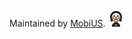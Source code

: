 Maintained by [MobiUS](https://github.com/mobiuslearning). 
<svg t="1612279764307" class="icon" viewBox="0 0 1024 1024" version="1.1" xmlns="http://www.w3.org/2000/svg" p-id="4247" width="25" height="25"><path d="M881.28455 381.621526c0-203.950477-165.334073-369.28455-369.28455-369.28455-203.950477 0-369.28455 165.334073-369.28455 369.28455l39.698052 298.302702 326.742426-87.423485 340.959788 87.423485 31.168834-298.302702z" fill="#231F20" p-id="4248"></path><path d="M172.036886 695.468158l-41.657412-313.847632C130.380474 171.195161 301.573635-0.001 512-0.001s381.619526 171.195161 381.619526 381.621526l-0.066978 1.281582-32.65135 312.522064-351.676293-90.175587-337.188019 90.219573z m337.053063-115.717256l3.131979 0.799739 327.112305 83.872643 29.61634-283.438551C868.597688 184.454836 708.607872 24.668954 512 24.668954c-196.558888 0-356.518714 159.679917-356.949573 356.142836l37.737691 283.568508 316.301831-84.629396z" fill="" p-id="4249"></path><path d="M512 404.495065m-290.745167 0a290.745167 290.745167 0 1 0 581.490334 0 290.745167 290.745167 0 1 0-581.490334 0Z" fill="#F8EDD2" p-id="4250"></path><path d="M512 707.577208c-167.11949 0-303.081143-135.963652-303.081143-303.083143S344.88051 101.415921 512 101.415921s303.081143 135.958654 303.081143 303.078144S679.11949 707.577208 512 707.577208z m0-581.491334c-153.516927 0-278.41119 124.891264-278.41119 278.408191S358.483073 682.907255 512 682.907255s278.41119-124.896262 278.41119-278.41319S665.516927 126.085874 512 126.085874z" fill="" p-id="4251"></path><path d="M286.517546 465.30623m-75.436395 0a75.436395 75.436395 0 1 0 150.87279 0 75.436395 75.436395 0 1 0-150.87279 0Z" fill="#F8EDD2" p-id="4252"></path><path d="M286.516546 553.076602c-48.398214 0-87.770372-39.375157-87.770371-87.770372s39.373158-87.770372 87.770371-87.770372 87.770372 39.375157 87.770372 87.770372-39.373158 87.770372-87.770372 87.770372z m0-150.87179c-34.793651 0-63.101418 28.307767-63.101418 63.101418s28.307767 63.101418 63.101418 63.101418 63.101418-28.307767 63.101418-63.101418-28.308766-63.101418-63.101418-63.101418z" fill="" p-id="4253"></path><path d="M348.372371 477.393288l-0.928697-6.059024c-0.991677-3.816755-2.290253-9.448918-5.708139-15.810843-3.293926-6.34593-8.61619-13.341648-16.285688-19.126761-1.832402-1.540498-4.021688-2.725111-6.129-4.076671-1.100641-0.608801-2.27026-1.131631-3.412887-1.713441-1.126633-0.6138-2.335238-1.094643-3.577833-1.530501l-7.45157-2.956035c-2.620145-0.769749-5.314267-1.609475-8.170335-1.915376-1.415538-0.219928-2.842073-0.482843-4.311594-0.487841l-2.204281-0.110963-1.109638-0.059981-0.278909-0.014995-0.138954-0.007997c-0.315897 0.005998 0.27591-0.017994 0.156948-0.010997l-0.618798 0.03099c-1.62547 0.096968-3.383896 0.135956-4.942388 0.283908l-4.183635 0.676779c-5.946061 1.233598-11.841138 3.748777-17.103421 7.500553-10.503574 7.426578-18.51796 20.044462-19.334694 34.222838l-0.135956 2.648136-0.036988 0.663784c-0.003999 0.117962-0.018994-0.455851-0.006997-0.12296l0.008997 0.186939 0.018994 0.374877 0.075975 1.499511c0.071977 0.95169 0.052983 2.11531 0.199935 2.897055l0.384874 2.396219c0.646789 3.305922 1.661458 6.820775 3.278931 9.960751 3.023014 6.432902 8.043376 12.002085 14.113396 15.947798 3.018016 2.035336 6.415907 3.425883 9.866782 4.584505 3.508856 1.003673 7.145669 1.591481 10.829468 1.658459l0.344887 0.019993 0.171944 0.009997c0.118961 0.004998-0.439857 0.010996-0.108964 0.002999l0.791741-0.039987 1.583484-0.079974 1.565489-0.086971 1.210605-0.209932c1.56349-0.167945 3.353906-0.679778 5.084342-1.136629 3.425883-1.097642 6.657828-2.774095 9.575877-4.882408 5.908073-4.175638 10.175681-10.447592 12.336976-17.256371 1.044659-3.365902 1.449527-7.181658 1.413539-10.451591-0.076975-0.973682-0.052983-2.271259-0.211931-2.97503-0.154949-0.774747-0.21493-1.507508-0.393872-2.321243l-0.650788-2.510181-0.889709-2.430207c-2.669129-6.369922-7.742475-11.632206-13.835488-14.553253a28.670648 28.670648 0 0 0-9.643854-2.712116l-2.503184-0.126958-2.676127 0.124959-2.1453 0.329892-2.296251 0.572814c-6.109007 1.815408-11.260327 6.212974-14.119395 11.631206-1.436531 2.705118-2.354232 5.645159-2.654134 8.630185l-0.123959 2.242269-0.016995 0.279908c-0.003999 0.106965-0.015995-0.466848-0.005998-0.139954l0.008997 0.173943 0.034989 0.694774 0.069977 1.385548c0.077975 0.804738 0.216929 1.246593 0.283907 1.890383l0.513833 2.031337c1.680452 5.368249 5.676149 9.764815 10.441594 12.028077a19.858523 19.858523 0 0 0 7.487558 1.929371l0.956688 0.052983 0.11996 0.006997c0.310899-0.005998-0.293904 0.017994-0.171943 0.010997l0.307899-0.014995 0.6148-0.03099 1.2246-0.06198c0.33789-0.035988 0.509834-0.096968 0.772748-0.133956a9.22699 9.22699 0 0 0 1.590481-0.33889c0.58181-0.114963 1.128632-0.333891 1.676454-0.536825 2.179289-0.832728 4.167641-2.097316 5.715135-3.726784 1.507508-1.669455 2.707117-3.469868 3.795762-5.33426 2.100315-3.755775 2.595154-8.455242 1.500511-12.114049-1.089645-3.869738-3.788764-7.056698-6.945735-9.009061a16.406649 16.406649 0 0 0-10.072714-2.413213c-3.230946 0.355884-6.020036 1.726437-8.118352 3.380897a16.397652 16.397652 0 0 0-4.2916 5.391241c-1.718439 3.500858-1.546496 5.800108-1.65646 5.755123 0.125959 0.018994-0.524829-2.154297 0.527828-6.175985 0.532826-1.989351 1.568488-4.422557 3.546843-6.846767 1.99335-2.382223 5.016364-4.702466 9.086036-5.900076 3.993697-1.114636 9.005063-1.131631 13.875474 0.804738 4.885407 1.877388 9.638856 5.85509 12.421949 11.628207 2.82108 5.915071 3.252939 13.044745 0.881712 20.003475-1.152624 3.482864-3.291926 6.750798-6.136998 9.346952-2.79009 2.642138-6.122003 4.864413-9.889774 6.292947-0.942693 0.354884-1.892383 0.702771-2.886059 0.926698-0.95169 0.269912-1.985352 0.498837-3.149973 0.639791-0.540824 0.074976-1.169619 0.169945-1.642464 0.210931l-1.2256 0.06198-0.6148 0.03099-0.307899 0.014995-0.479844 0.003999-0.188938-0.007997-1.516505-0.071977a31.723653 31.723653 0 0 1-11.955101-3.083994c-7.607519-3.622818-13.930456-10.575551-16.619579-19.177745-0.292904-1.088645-0.58281-2.155297-0.832728-3.285928-0.18394-1.172618-0.408867-2.54317-0.49084-3.575834l-0.069978-1.385548-0.034988-0.694773-0.017994-0.661784 0.017994-0.415865c0.056981-1.110638 0.09097-2.227274 0.190938-3.34191 0.455851-4.463544 1.824405-8.896098 3.981701-12.947776 4.288601-8.115353 11.952102-14.65422 21.138105-17.402324 1.16562-0.297903 2.287254-0.620798 3.501858-0.871716 1.250592-0.195936 2.63714-0.418863 3.792763-0.528827l1.50251-0.075976 0.752754-0.037987 0.376877-0.018994 0.488841-0.016995 0.220928 0.008998 3.536846 0.177941a40.566768 40.566768 0 0 1 13.713527 3.845746c8.660175 4.159643 15.816841 11.587221 19.611604 20.652264l1.265587 3.457872 0.930696 3.568836c0.270912 1.230599 0.430859 2.591155 0.622797 3.885733 0.201934 1.366554 0.146952 2.185287 0.233924 3.305921 0.09097 5.125328-0.497838 9.775811-1.912376 14.509268-2.910051 9.274975-8.730152 17.716221-16.697554 23.388371-3.947712 2.859067-8.33828 5.124329-12.993762 6.609844-2.358231 0.645789-4.651483 1.302575-7.303618 1.610475l-1.927371 0.268912-1.601478 0.088971-1.583483 0.079974-0.791742 0.039987c0.198935-0.004998-0.49084 0.020993-0.504835 0.011996l-0.223927-0.009997-0.446855-0.020993c-4.773443-0.080974-9.519895-0.837727-14.093403-2.164294-4.513528-1.479517-8.926089-3.34191-12.862804-5.970053-7.91042-5.130327-14.400303-12.368966-18.36401-20.745233-2.098316-4.164642-3.416886-8.532217-4.298598-13.138715l-0.526828-3.581831c-0.171944-1.206606-0.134956-2.063327-0.212931-3.109986l-0.075975-1.50051-0.018994-0.374878-0.016994-0.684777 0.037987-0.832728 0.165946-3.321917c1.061654-17.832184 11.102379-33.742994 24.31107-43.04396 6.613843-4.711463 14.045419-7.87843 21.533977-9.432923 1.949364-0.357883 3.946713-0.625796 5.894077-0.905705 1.794415-0.160948 3.382897-0.189938 5.06035-0.290905l0.618798-0.03099s0.678779-0.011996 0.465848-0.003999l0.169944 0.007998 0.33889 0.015995 1.351559 0.064978 2.684125 0.134956c1.786417 0.025992 3.529849 0.324894 5.259284 0.592807 6.847766 1.171618 13.548581 2.705118 19.063782 6.005041 1.398544 0.770749 2.741106 1.583484 3.979702 2.525177 1.25559 0.908704 2.519178 1.754428 3.692795 2.680126 2.255264 1.983353 4.519526 3.775768 6.369923 5.88608 3.939715 3.95371 6.848766 8.297294 9.28997 12.341974 1.07165 2.124307 2.121308 4.131652 2.988025 6.10001 0.749755 2.030338 1.547495 3.910724 2.123307 5.756123 2.4532 7.362599 2.456199 13.509594 2.687124 17.503291l-0.314897 6.123003z" fill="#C52B22" p-id="4254"></path><path d="M735.755017 463.577794m-77.164831 0a77.164831 77.164831 0 1 0 154.329662 0 77.164831 77.164831 0 1 0-154.329662 0Z" fill="#F8EDD2" p-id="4255"></path><path d="M735.754018 553.076602c-49.349903 0-89.497808-40.150904-89.497809-89.500807s40.148905-89.495809 89.497809-89.495809c49.351903 0 89.500807 40.145906 89.500807 89.495809s-40.148905 89.500807-89.500807 89.500807z m0-154.326663c-35.74734 0-64.827855 29.078515-64.827855 64.825856s29.081514 64.830854 64.827855 64.830854 64.830854-29.083514 64.830854-64.830854-29.083514-64.825856-64.830854-64.825856z" fill="" p-id="4256"></path><path d="M673.900193 474.735155l-0.313898-6.122003c0.231924-3.993697 0.233924-10.141692 2.687124-17.503291 0.575812-1.845398 1.373552-3.726784 2.123307-5.756123 0.866717-1.968358 1.915375-3.975703 2.988025-6.10001 2.441204-4.044681 5.350255-8.388264 9.28997-12.341975 1.849397-2.111311 4.114658-3.903727 6.369923-5.887079 1.174617-0.924698 2.437205-1.770423 3.692795-2.680126 1.239596-0.941693 2.581158-1.754428 3.979702-2.525177 5.515201-3.299924 12.217015-4.833423 19.063782-6.005041 1.728436-0.267913 3.472867-0.565815 5.259285-0.592807l2.684124-0.135955 1.351559-0.063979 0.33889-0.015995 0.168945-0.007998c-0.212931-0.007997 0.465848 0.003999 0.465848 0.003999l0.618798 0.03099c1.677453 0.099967 3.265935 0.129958 5.060349 0.290905 1.947365 0.279909 3.944713 0.548821 5.894078 0.905705 7.488557 1.554493 14.920133 4.72146 21.533976 9.432923 13.207692 9.300966 23.249417 25.211777 24.31107 43.04396l0.165946 3.321917 0.038988 0.832728-0.017995 0.684777-0.018993 0.374878-0.075976 1.50051c-0.077975 1.045659-0.040987 1.903379-0.21293 3.109986l-0.526828 3.582831c-0.881712 4.605498-2.200282 8.973073-4.298598 13.138715-3.963707 8.376268-10.45359 15.614907-18.36401 20.745233-3.936716 2.628143-8.349277 4.489536-12.862805 5.970053-4.573508 1.325568-9.31996 2.082321-14.093403 2.164294l-0.446854 0.020993-0.223927 0.009997c-0.012996 0.007997-0.70377-0.017994-0.504836-0.011996l-0.791741-0.039987-1.583484-0.079974-1.601477-0.088971-1.927372-0.269912c-2.652135-0.3069-4.946387-0.964685-7.303618-1.609475-4.655482-1.485515-9.046049-3.750777-12.993761-6.609844-7.967401-5.67215-13.788503-14.113397-16.697554-23.388372-1.415538-4.733456-2.004346-9.384939-1.913376-14.509267 0.085972-1.120634 0.03099-1.940367 0.233924-3.306921 0.191937-1.294578 0.350886-2.655134 0.622797-3.885733l0.930696-3.568836 1.265587-3.457872c3.794762-9.065043 10.951428-16.492621 19.611603-20.652264a40.526781 40.526781 0 0 1 13.713527-3.845746l3.536847-0.177941 0.220928-0.009997 0.48884 0.016994 0.376877 0.018994 0.752755 0.037988 1.50251 0.075975c1.155623 0.109964 2.542171 0.333891 3.791763 0.528827 1.215604 0.251918 2.337238 0.574813 3.502858 0.871716 9.185004 2.748104 16.848504 9.286971 21.138105 17.402324 2.157296 4.051678 3.52585 8.484233 3.981701 12.947777 0.099967 1.113637 0.133956 2.231272 0.190938 3.34191l0.017994 0.416864-0.017994 0.661784-0.034989 0.694773-0.069977 1.385548c-0.081973 1.033663-0.3069 2.403216-0.49084 3.575834-0.249918 1.131631-0.540824 2.197283-0.832728 3.285928-2.689123 8.603194-9.011061 15.555926-16.61858 19.178745a31.742646 31.742646 0 0 1-11.9551 3.083994l-1.516506 0.071976-0.188938 0.007998-0.479843-0.003999-0.3079-0.014995-0.6148-0.03099-1.2246-0.06198c-0.473845-0.039987-1.101641-0.135956-1.642464-0.210931a20.506311 20.506311 0 0 1-3.148973-0.639791c-0.993676-0.223927-1.943366-0.571813-2.886059-0.926698-3.767771-1.428534-7.099684-3.650809-9.889774-6.292948-2.845072-2.596153-4.984374-5.864087-6.136998-9.346951-2.371227-6.95973-1.939367-14.088405 0.881712-20.003475 2.783092-5.772117 7.536542-9.74982 12.421948-11.628207 4.870411-1.936368 9.881777-1.919374 13.875475-0.803738 4.069673 1.197609 7.093686 3.517853 9.086036 5.900075 1.979354 2.424209 3.014017 4.857416 3.546843 6.846767 1.052657 4.021688 0.401869 6.194979 0.527828 6.175986-0.109964 0.044985 0.06198-2.254265-1.65646-5.755123a16.410647 16.410647 0 0 0-4.2916-5.391242c-2.098316-1.65446-4.887406-3.025013-8.118352-3.380897a16.404649 16.404649 0 0 0-10.072715 2.412213c-3.15797 1.952363-5.85609 5.139324-6.945734 9.009062-1.093643 3.658807-0.598805 8.358274 1.50151 12.114048 1.088645 1.863392 2.287254 3.664805 3.795762 5.334261 1.547495 1.629469 3.535847 2.894056 5.715136 3.726784 0.547821 0.203933 1.094643 0.421862 1.676453 0.537825 0.595806 0.174943 1.138629 0.289905 1.590481 0.338889 0.262914 0.036988 0.434858 0.098968 0.772748 0.133956l1.224601 0.06198 0.614799 0.03099 0.3079 0.015995c0.12196 0.006998-0.482843-0.016994-0.171944-0.010997l0.118961-0.006997 0.956688-0.052983a19.853524 19.853524 0 0 0 7.487558-1.928371c4.765446-2.263262 8.761142-6.659828 10.441594-12.028077l0.513833-2.031337c0.066978-0.64379 0.204933-1.085646 0.283907-1.890384l0.069977-1.385548 0.034989-0.694773 0.008997-0.173943c0.009997-0.326893-0.001999 0.247919-0.005998 0.139954l-0.016995-0.279909-0.123959-2.242268c-0.299902-2.985026-1.217603-5.924068-2.654135-8.630186-2.859067-5.418233-8.010387-9.816798-14.119394-11.631206l-2.296251-0.572813-2.145301-0.329892-2.676127-0.12496-2.503183 0.126959a28.663651 28.663651 0 0 0-9.643855 2.712115c-6.093013 2.921047-11.165358 8.183331-13.835487 14.553254l-0.88971 2.430207-0.650787 2.509181c-0.178942 0.813735-0.238922 1.546496-0.393872 2.321243-0.158948 0.70477-0.134956 2.002347-0.211931 2.97503-0.035988 3.269933 0.36788 7.086689 1.412539 10.452591 2.162295 6.808779 6.428903 13.081733 12.336976 17.257371 2.918048 2.108312 6.149994 3.783766 9.575877 4.882407 1.730436 0.456851 3.520852 0.968684 5.085341 1.13663l1.209606 0.209931 1.565489 0.086972 1.583484 0.079974 0.791742 0.039987c0.330892 0.007997-0.226926 0.001999-0.108965-0.002999l0.171944-0.009997 0.344887-0.019994c3.683798-0.065978 7.319613-0.654786 10.829468-1.658459 3.450874-1.158622 6.848766-2.549169 9.866782-4.584504 6.07002-3.945713 11.091382-9.513897 14.114396-15.947799 1.617472-3.139976 2.632141-6.65383 3.278931-9.960751l0.384874-2.396218c0.146952-0.781745 0.127958-1.946365 0.199935-2.897055l0.075975-1.499511 0.018994-0.374878 0.009997-0.186939c0.011996-0.331892-0.002999 0.240921-0.006998 0.12296l-0.036988-0.663783-0.135956-2.648137c-0.816734-14.177376-8.83112-26.79626-19.334693-34.222837-5.262284-3.752776-11.157361-6.266956-17.103421-7.501553l-4.183636-0.67678c-1.558492-0.146952-3.316918-0.186939-4.942388-0.283907l-0.618798-0.03099c-0.119961-0.006998 0.472846 0.016994 0.155949 0.010996l-0.138955 0.007998-0.278909 0.014995-1.109638 0.05998-2.204281 0.110964c-1.47052 0.003999-2.897055 0.266913-4.311593 0.487841-2.856068 0.3069-5.551189 1.146626-8.170335 1.915375l-7.45157 2.956036c-1.241595 0.435858-2.4512 0.916701-3.577833 1.530501-1.142627 0.58181-2.312246 1.10464-3.412887 1.713441-2.107313 1.350559-4.296599 2.536173-6.129001 4.07667-7.669498 5.785113-12.991762 12.780831-16.285688 19.126762-3.417885 6.361925-4.716462 11.994088-5.708138 15.810843-0.607802 3.947712-0.930696 6.055025-0.930696 6.055025z" fill="#C52B22" p-id="4257"></path><path d="M599.046608 613.550877c0 48.07432-38.972288 87.046608-87.046608 87.046608s-87.046608-38.972288-87.046608-87.046608v-69.93119h173.115535l0.977681 69.93119z" fill="#F8EDD2" p-id="4258"></path><path d="M512 712.934461c-54.799126 0-99.380585-44.584458-99.380585-99.382584v-82.268167h197.614544l1.144627 82.095223c0.001999 54.97207-44.579459 99.555528-99.378586 99.555528z m-74.710631-156.980797v57.598213c0 41.196563 33.514069 74.713631 74.710631 74.71363s74.710631-33.516068 74.710631-74.71363l-0.804737-57.598213H437.289369z" fill="" p-id="4259"></path><path d="M399.098825 531.110767l2.625144 0.474845 7.3566 1.25659a860.064471 860.064471 0 0 0 25.879559 3.927719 761.904488 761.904488 0 0 0 17.117417 2.130305c6.057024 0.692774 12.437943 1.283581 19.013798 1.876388 3.303922 0.192937 6.637835 0.508834 10.017733 0.761751 3.389894 0.162947 6.813778 0.338889 10.253655 0.596806 3.449875 0.142953 6.92874 0.18394 10.410605 0.377877 3.483864 0.147952 6.986721 0.103966 10.48458 0.168944l2.624144 0.065979 0.327893 0.008997c-0.073976 0.001999 0.281908 0-0.144953 0.003999l0.084973-0.001 0.169944-0.001999 0.680778-0.007998 1.360556-0.015995 5.432228-0.061979 5.370249-0.053983 5.076344-0.168945c3.360904-0.094969 6.730805-0.209932 10.125697-0.418863 3.376899-0.166946 6.71481-0.351885 9.991741-0.615799 3.282929-0.226926 6.515875-0.468847 9.671846-0.783745 3.161969-0.284907 6.267956-0.553819 9.271975-0.924698 3.016016-0.324894 5.964055-0.629795 8.793132-1.034662 2.845072-0.347887 5.605172-0.691774 8.234315-1.107639 2.649136-0.356884 5.188308-0.73476 7.593523-1.141628 2.427208-0.352885 4.714462-0.753754 6.869759-1.13463 4.332587-0.715767 8.098359-1.464522 11.226338-2.075323 6.258959-1.216603 9.883776-2.102314 9.883776-2.102314s-0.67578 0.607802-2.042333 1.632467c-1.37955 0.995675-3.394893 2.522177-6.125003 4.199631a118.491351 118.491351 0 0 1-10.113701 5.690144c-4.003694 2.051331-8.64618 4.145648-13.830489 6.179984a183.330203 183.330203 0 0 1-17.091425 5.758122c-6.173986 1.753428-12.78483 3.346908-19.711571 4.572508-3.448875 0.731761-6.998717 1.172618-10.591545 1.660459l-5.433228 0.723764-5.60817 0.461849-5.662154 0.457851c-1.875388 0.149951-3.622818 0.149951-5.447223 0.21293l-5.430229 0.150951-1.359556 0.037988-0.679779 0.018993-0.922699 0.004999-2.82008-0.040987c-3.758774-0.126959-7.522546-0.148951-11.258328-0.36788-3.735781-0.227926-7.44857-0.573813-11.12937-0.876714-3.670803-0.406867-7.302618-0.890709-10.88245-1.37855a313.247827 313.247827 0 0 1-10.527566-1.820406 238.322266 238.322266 0 0 1-19.584612-4.727458 218.725658 218.725658 0 0 1-17.024447-5.700141c-10.36162-3.970705-18.571942-8.145343-24.108137-11.369292-5.536194-3.238944-8.419254-5.480213-8.419254-5.480212z" fill="#C52B22" p-id="4260"></path><path d="M514.797088 575.207384l-7.049701-0.15395c-2.57516-0.062979-5.146321-0.124959-7.704487-0.274911-2.838074-0.173943-5.645159-0.409866-8.437248-0.645789l-2.961034-0.24592c-4.143648-0.457851-7.88043-0.953689-11.561229-1.459524a333.269297 333.269297 0 0 1-11.123372-1.913376 250.115419 250.115419 0 0 1-20.723241-5.001368 230.03197 230.03197 0 0 1-18.016123-6.033032c-11.872128-4.548516-20.641267-9.160012-25.910549-12.229012-6.083016-3.560839-9.419927-6.119004-9.77881-6.398913l-39.549101-30.730976 59.169701 10.556557a817.94321 817.94321 0 0 0 25.469692 3.868738 751.250963 751.250963 0 0 0 16.849504 2.096316c5.972052 0.683777 12.253003 1.262588 18.726892 1.845398 1.799413 0.100967 4.001695 0.279909 6.220971 0.462849l3.601825 0.283908c3.177963 0.148951 6.706812 0.332891 10.253656 0.597805 0.939693 0.033989 2.279257 0.071977 3.623818 0.110963 2.185287 0.067978 4.379572 0.129958 6.574855 0.254917 1.864392 0.076975 3.92472 0.09197 5.984049 0.105966l6.718808 0.119961 17.642246-0.303901c3.302923-0.09197 6.52887-0.201934 9.77881-0.404868 3.418885-0.168945 6.629838-0.346887 9.783809-0.597805 3.285928-0.226926 6.393914-0.462849 9.426925-0.761752l0.85772-0.081973c2.768097-0.24592 5.485211-0.486841 8.121351-0.814734l0.761752-0.081974c2.672128-0.283907 5.285276-0.563816 7.798456-0.920699 2.951037-0.361882 5.567184-0.683777 8.061371-1.079648 2.770096-0.380876 5.18231-0.73676 7.465565-1.117636 2.558166-0.380876 4.729457-0.761752 6.77479-1.122633 4.025687-0.669782 7.446571-1.339563 10.342627-1.908378l0.659784-0.124959c5.779115-1.122634 9.172008-1.941367 9.323959-1.980354l46.409863-11.308312-35.231509 32.461412s-0.94969 0.871716-2.893056 2.33224l-0.741758 0.539823c-1.537499 1.122634-3.630816 2.645137-6.326937 4.297599a127.981256 127.981256 0 0 1-11.050395 6.210974c-4.430555 2.274258-9.460914 4.524524-14.848157 6.634836-5.796109 2.288254-11.933108 4.355579-18.223056 6.142996-7.135673 2.02334-14.180375 3.656807-20.936172 4.852417-3.024014 0.650788-6.393914 1.10364-9.650852 1.546496l-7.533543 0.987678-11.258327 0.920699c-1.575486 0.124959-3.060002 0.163947-4.550516 0.201935l-10.343626 0.263914z" fill="" p-id="4261"></path><path d="M513.879387 376.130317s-62.177719 76.852933-38.344493 112.79321c24.503008 36.949948 51.698138 40.83868 74.599668-5.834097 18.358012-37.414796-36.255175-106.959113-36.255175-106.959113z" fill="#F8EDD2" p-id="4262"></path><path d="M512.992676 529.703226h-0.001999c-16.731543 0-32.791304-11.429272-47.73543-33.959924-28.025859-42.261216 32.087534-118.786255 39.035268-127.372454l9.732825-12.031076 9.556883 12.17103c6.078018 7.743474 58.788825 76.885922 37.628726 120.014855-13.408626 27.320089-29.632335 41.177569-48.216273 41.177569z m0.729762-132.72171c-18.155078 26.173463-39.828009 67.153097-27.907897 85.125234 9.662848 14.570248 19.567618 22.925522 27.178135 22.925523 8.147343 0 17.403324-9.723828 26.069497-27.37807 9.131022-18.606931-8.159339-54.966072-25.339735-80.672687z" fill="" p-id="4263"></path><path d="M677.28109 317.772352c4.578507 13.327653-2.51318 27.843918-15.840833 32.422424l-36.198193 12.435944c-13.327653 4.578507-27.843918-2.51318-32.422425-15.840833-4.578507-13.327653 2.51318-27.843918 15.840833-32.422425l36.198193-12.435944c13.327653-4.579506 27.843918 2.51318 32.422425 15.840834z" fill="#C90505" p-id="4264"></path><path d="M616.952767 376.359242c-16.160729 0-30.548036-10.272649-35.798323-25.561662-3.285928-9.56488-2.650136-19.832531 1.787417-28.914569 4.437553-9.087036 12.149037-15.900814 21.711918-19.181744l36.195194-12.435943a37.747688 37.747688 0 0 1 12.298989-2.062328c16.160729 0 30.548036 10.272649 35.798323 25.561663 3.285928 9.56488 2.650136 19.832531-1.787417 28.914569-4.437553 9.087036-12.149037 15.900814-21.711918 19.181743l-36.195194 12.435944a37.743689 37.743689 0 0 1-12.298989 2.062327z m36.195195-63.486292c-1.447528 0-2.889058 0.24592-4.283603 0.722764l-36.195194 12.435944a13.095729 13.095729 0 0 0-7.562534 6.677822 13.105725 13.105725 0 0 0-0.621797 10.070715c2.303249 6.701814 9.935759 10.508572 16.750536 8.18633l36.195195-12.435944a13.095729 13.095729 0 0 0 7.562533-6.677822 13.105725 13.105725 0 0 0 0.621797-10.070715 13.186699 13.186699 0 0 0-12.466933-8.909094z" fill="" p-id="4265"></path><path d="M345.417335 317.772352c-4.578507 13.327653 2.51318 27.843918 15.840833 32.422424l36.198193 12.435944c13.327653 4.578507 27.843918-2.51318 32.422425-15.840833 4.578507-13.327653-2.51318-27.843918-15.840834-32.422425l-36.198193-12.435944c-13.327653-4.579506-27.843918 2.51318-32.422424 15.840834z" fill="#C90505" p-id="4266"></path><path d="M405.745657 376.359242s0.002999 0 0 0a37.717698 37.717698 0 0 1-12.295989-2.062327l-36.200193-12.435944c-9.559882-3.28093-17.271367-10.094707-21.708919-19.181743-4.437553-9.083037-5.073345-19.350688-1.787417-28.914569 5.249288-15.289013 19.637595-25.561663 35.798324-25.561663 4.179637 0 8.319286 0.693774 12.295989 2.062328l36.200193 12.435943c9.559882 3.28093 17.271367 10.094707 21.708919 19.181744 4.437553 9.083037 5.073345 19.350688 1.787417 28.914569-5.249288 15.289013-19.637595 25.561663-35.798324 25.561662z m-36.195194-63.486292c-5.628164 0-10.636531 3.579832-12.466934 8.909094a13.101727 13.101727 0 0 0 0.621798 10.070715 13.095729 13.095729 0 0 0 7.559534 6.677822l36.200192 12.435944c6.80578 2.322243 14.445288-1.484516 16.748537-8.18633a13.101727 13.101727 0 0 0-0.621797-10.070715 13.095729 13.095729 0 0 0-7.559534-6.677822l-36.200193-12.435944a13.195696 13.195696 0 0 0-4.281603-0.722764z" fill="" p-id="4267"></path><path d="M764.274715 1006.005869c0-139.954351-111.644585-249.365664-249.365664-249.365664S265.542388 866.051518 265.542388 1006.005869h498.732327z" fill="#1A1A1A" p-id="4268"></path><path d="M772.914897 1020.001304H245.087059v-13.600564c0-146.747135 117.166783-261.70364 263.913919-261.703639S772.914897 859.653605 772.914897 1006.40074V1020.001304z m-494.736631-28.990544h473.459571c-6.207975-124.959242-107.952789-224.69871-236.729786-224.698709S284.386241 866.051518 278.178266 991.01076z" fill="" p-id="4269"></path><path d="M494.667653 999.38103h-41.995302L422.399225 847.123692l56.454586-8.21532c1.536499 0.177942 3.094991 0.292904 4.685472 0.292904h11.12837v160.179754z" fill="#F8EDD2" p-id="4270"></path><path d="M507.000631 1011.715007h-64.452978l-34.781655-174.929943 70.88488-10.311636 1.582483 0.177942c1.084646 0.124959 2.182288 0.211931 3.302923 0.21193h23.463347v184.851707z m-44.205582-24.669953h19.535628v-135.525796a54.979067 54.979067 0 0 1-3.196957-0.187938l-42.105266 6.124002 25.766595 129.589732z" fill="" p-id="4271"></path><path d="M521.706834 999.38103V839.200276h11.130369c1.587482 0 3.145974-0.113963 4.685472-0.292904l56.44459 8.214321-30.266128 152.259337H521.706834z" fill="#F8EDD2" p-id="4272"></path><path d="M573.823835 1011.715007H509.370858V826.8643h23.465346c1.120634 0 2.219276-0.09197 3.304922-0.211931l1.580484-0.177942 70.874883 10.311637-34.772658 174.928943z m-39.782024-24.669953h19.535628l25.758598-129.588732-42.09527-6.124003a55.148012 55.148012 0 0 1-3.198956 0.187939v135.524796z" fill="" p-id="4273"></path><path d="M603.172262 845.021378s12.697858-21.770899 12.697858-54.362269c0-32.59037-12.697858-54.360269-12.697858-54.360269-29.036529-6.483885-80.032896 34.672691-80.032895 34.672691v39.379155s50.995367 41.152577 80.032895 34.670692z" fill="#C90505" p-id="4274"></path><path d="M596.489442 858.049129h-0.001999c-32.935257 0-76.262125-34.200845-81.09255-38.098574l-4.589503-3.700793V765.074454l4.587503-3.700793c4.832424-3.897729 48.159292-38.103572 81.095549-38.103571 3.278931 0 6.432902 0.332891 9.373943 0.992676l5.254286 1.170618 2.713115 4.649484c0.585809 1.006672 14.375311 25.059826 14.375311 60.576241 0 35.516416-13.790502 59.56957-14.375311 60.576242l-2.713115 4.649483-5.254286 1.170619c-2.94304 0.660784-6.096012 0.993676-9.372943 0.993676z m-61.014099-53.753468c13.73452 10.258654 41.317523 28.158815 59.624552 29.049525 3.254938-7.709485 8.434249-23.05548 8.434249-42.686077 0-19.615602-5.179311-34.971593-8.437248-42.686077-18.216058 0.910703-46.20293 19.085775-59.622553 29.059522v27.263107z" fill="" p-id="4275"></path><path d="M413.191229 736.29884s-12.695859 21.769899-12.695859 54.360269c0 32.592369 12.695859 54.362269 12.695859 54.362269 29.036529 6.481886 80.034895-34.671691 80.034895-34.671691v-39.380156s-50.997366-41.153577-80.034895-34.670691z" fill="#C90505" p-id="4276"></path><path d="M419.881047 858.049129h-0.004999c-3.28093 0-6.434901-0.332891-9.373942-0.992677l-5.254286-1.170618-2.713115-4.649483c-0.587808-1.006672-14.373312-25.059826-14.373312-60.576242 0-35.516416 13.785504-59.56957 14.373312-60.576242l2.713115-4.649483 5.254286-1.170618c2.94204-0.659785 6.095012-0.992676 9.373942-0.992677 32.936257 0 76.265124 34.200845 81.097549 38.103572l4.587503 3.700793v51.175308l-4.587503 3.700793c-4.833423 3.896729-48.157292 38.097574-81.09255 38.097574z m1.382549-110.075097c-3.254938 7.709485-8.43225 23.05548-8.43225 42.686077 0 19.615602 5.177311 34.971593 8.434249 42.686077 18.216058-0.905705 46.20293-19.080776 59.624552-29.054523v-27.267107c-13.73452-10.254655-41.319523-28.158815-59.626551-29.050524z" fill="" p-id="4277"></path><path d="M474.003393 790.660109c0 18.680907 15.143061 33.824967 33.823968 33.824967s33.823968-15.14406 33.823968-33.824967c0-18.679907-15.143061-33.823968-33.823968-33.823968s-33.823968 15.14406-33.823968 33.823968z m0 0" fill="#C90505" p-id="4278"></path><path d="M507.827361 836.819053c-25.452698 0-46.159944-20.709245-46.159944-46.159944 0-25.450699 20.707246-46.159944 46.159944-46.159944s46.159944 20.709245 46.159944 46.159944c0 25.450699-20.707246 46.159944-46.159944 46.159944z m0-67.648935c-11.848135 0-21.489991 9.641855-21.489991 21.489991s9.641855 21.489991 21.489991 21.48999 21.489991-9.641855 21.489991-21.48999c0-11.849135-9.641855-21.489991-21.489991-21.489991z" fill="" p-id="4279"></path><path d="M399.913559 205.96482m-20.337366 0a20.337367 20.337367 0 1 0 40.674733 0 20.337367 20.337367 0 1 0-40.674733 0Z" fill="#FFFFFF" p-id="4280"></path></svg>
